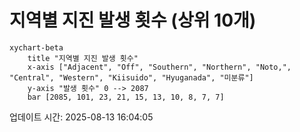 # 지역별 지진 발생 횟수 (상위 10개)

```mermaid
xychart-beta
    title "지역별 지진 발생 횟수"
    x-axis ["Adjacent", "Off", "Southern", "Northern", "Noto,", "Central", "Western", "Kiisuido", "Hyuganada", "미분류"]
    y-axis "발생 횟수" 0 --> 2087
    bar [2085, 101, 23, 21, 15, 13, 10, 8, 7, 7]
```

업데이트 시간: 2025-08-13 16:04:05
